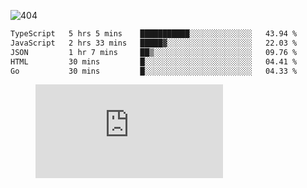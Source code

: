 ![404](https://user-images.githubusercontent.com/378023/89412096-6f759d80-d761-11ea-8c57-84b30ef3f2b1.png)

<!--START_SECTION:waka-->

```txt
TypeScript   5 hrs 5 mins    ███████████░░░░░░░░░░░░░░   43.94 %
JavaScript   2 hrs 33 mins   █████▓░░░░░░░░░░░░░░░░░░░   22.03 %
JSON         1 hr 7 mins     ██▒░░░░░░░░░░░░░░░░░░░░░░   09.76 %
HTML         30 mins         █░░░░░░░░░░░░░░░░░░░░░░░░   04.41 %
Go           30 mins         █░░░░░░░░░░░░░░░░░░░░░░░░   04.33 %
```

<!--END_SECTION:waka-->
<figure><embed src="https://wakatime.com/share/@018b853e-267a-435d-a858-33e2b098b9d7/f3c3aa68-553a-4373-a9f9-2d456f62f780.svg"></embed></figure>
